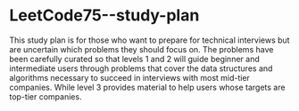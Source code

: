 # LeetCode75--study-plan

This study plan is for those who want to prepare for technical interviews but are uncertain which problems they should focus on. The problems have been carefully curated so that levels 1 and 2 will guide beginner and intermediate users through problems that cover the data structures and algorithms necessary to succeed in interviews with most mid-tier companies. While level 3 provides material to help users whose targets are top-tier companies.
